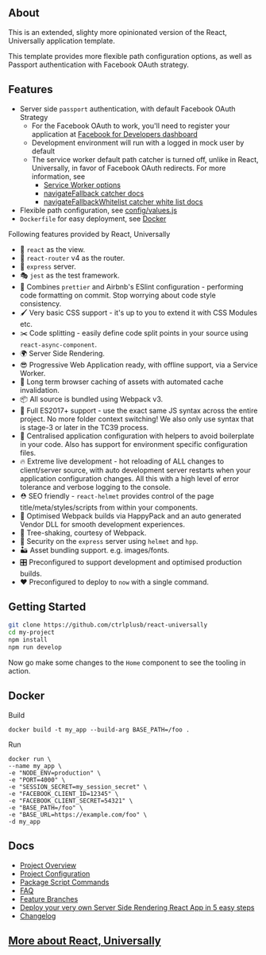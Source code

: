 ## About

This is an extended, slighty more opinionated version of the React, Universally application template.

This template provides more flexible path configuration options, as well as Passport authentication with Facebook OAuth strategy.

## Features
  - Server side `passport` authentication, with default Facebook OAuth Strategy
    - For the Facebook OAuth to work, you'll need to register your application at [Facebook for Developers dashboard](https://developers.facebook.com/apps)
    - Development environment will run with a logged in mock user by default
    - The service worker default path catcher is turned off, unlike in React, Universally, in favor of Facebook OAuth redirects. For more information, see
      - [Service Worker options](/internal/webpack/withServiceWorker/index.js#L101)
      - [navigateFallback catcher docs](https://github.com/GoogleChromeLabs/sw-precache#navigatefallback-string)
      - [navigateFallbackWhitelist catcher white list docs](https://github.com/GoogleChromeLabs/sw-precache#navigatefallbackwhitelist-arrayregexp)
  - Flexible path configuration, see [config/values.js](/config/values.js#L34-L61)
  - `Dockerfile` for easy deployment, see [Docker](#docker)

  Following features provided by React, Universally

  - 👀 `react` as the view.
  - 🔀 `react-router` v4 as the router.
  - 🚄 `express` server.
  - 🎭 `jest` as the test framework.
  - 💄 Combines `prettier` and Airbnb's ESlint configuration - performing code formatting on commit. Stop worrying about code style consistency.
  - 🖌 Very basic CSS support - it's up to you to extend it with CSS Modules etc.
  - ✂️ Code splitting - easily define code split points in your source using `react-async-component`.
  - 🌍 Server Side Rendering.
  - 😎 Progressive Web Application ready, with offline support, via a Service Worker.
  - 🐘 Long term browser caching of assets with automated cache invalidation.
  - 📦 All source is bundled using Webpack v3.
  - 🚀 Full ES2017+ support - use the exact same JS syntax across the entire project. No more folder context switching! We also only use syntax that is stage-3 or later in the TC39 process.
  - 🔧 Centralised application configuration with helpers to avoid boilerplate in your code. Also has support for environment specific configuration files.
  - 🔥 Extreme live development - hot reloading of ALL changes to client/server source, with auto development server restarts when your application configuration changes.  All this with a high level of error tolerance and verbose logging to the console.
  - ⛑ SEO friendly - `react-helmet` provides control of the page title/meta/styles/scripts from within your components.
  - 🤖 Optimised Webpack builds via HappyPack and an auto generated Vendor DLL for smooth development experiences.
  - 🍃 Tree-shaking, courtesy of Webpack.
  - 👮 Security on the `express` server using `helmet` and `hpp`.
  - 🏜 Asset bundling support. e.g. images/fonts.
  - 🎛 Preconfigured to support development and optimised production builds.
  - ❤️ Preconfigured to deploy to `now` with a single command.

## Getting Started

```bash
git clone https://github.com/ctrlplusb/react-universally
cd my-project
npm install
npm run develop
```

Now go make some changes to the `Home` component to see the tooling in action.

## Docker

Build

`docker build -t my_app --build-arg BASE_PATH=/foo .`

Run

```
docker run \
--name my_app \
-e "NODE_ENV=production" \
-e "PORT=4000" \
-e "SESSION_SECRET=my_session_secret" \
-e "FACEBOOK_CLIENT_ID=12345" \
-e "FACEBOOK_CLIENT_SECRET=54321" \
-e "BASE_PATH=/foo" \
-e "BASE_URL=https://example.com/foo" \
-d my_app
```

## Docs

 - [Project Overview](/internal/docs/PROJECT_OVERVIEW.md)
 - [Project Configuration](/internal/docs/PROJECT_CONFIG.md)
 - [Package Script Commands](/internal/docs/PKG_SCRIPTS.md)
 - [FAQ](/internal/docs/FAQ.md)
 - [Feature Branches](/internal/docs/FEATURE_BRANCHES.md)
 - [Deploy your very own Server Side Rendering React App in 5 easy steps](/internal/docs/DEPLOY_TO_NOW.md)
 - [Changelog](/CHANGELOG.md)

## [More about React, Universally](https://github.com/ctrlplusb/react-universally)

